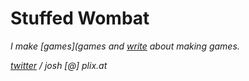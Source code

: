 # Stuffed Wombat

*I make [games](games and [write](writing) about making games.*

*<a href="https://twitter.com/wombatstuff" target="_blank">twitter</a> / josh [@] plix.at*
